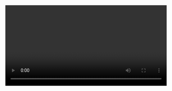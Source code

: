 <html>
<body>
<title>Display Webcam Stream</title>
<style>
#container {
margin: 0px auto;
 width: 100%;
height: auto;
border: 0px #333 solid;
}
#a {
width: 100%;
height: auto;
align: center;
}
</style>
<body>
<div id="container">
<center>
<video autoplay controlls id="a"></video>
</center>
<script>
 var video = document.querySelector("#a");
if (navigator.getUserMedia) {       
    navigator.getUserMedia({video: true}, handleVideo, videoError);
}
function handleVideo(stream) {
    video.src = window.URL.createObjectURL(stream);
}
function videoError(e) {}
</script>
</body>
</html>
